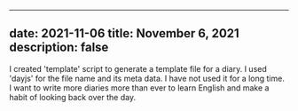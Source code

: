 
---
date: 2021-11-06
title: November 6, 2021
description: false
---

I created 'template' script to generate a template file for a diary.
I used 'dayjs' for the file name and its meta data. I have not used it for a long time.
I want to write more diaries more than ever to learn English and make a habit of looking back over the day.
